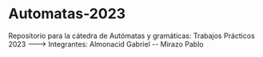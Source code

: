 # Automatas-2023
Repositorio para la cátedra de Autómatas y gramáticas: Trabajos Prácticos 2023 ---> Integrantes: Almonacid Gabriel -- Mirazo Pablo
